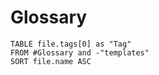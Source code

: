 # Glossary
```dataview
TABLE file.tags[0] as "Tag"
FROM #Glossary and -"templates"
SORT file.name ASC
```
